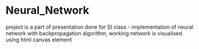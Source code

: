# Neural_Network

project is a part of presentation done for SI class - implementation of neural network with backpropagation algorithm, working network is visualised using html canvas element
